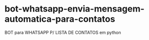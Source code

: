 # bot-whatsapp-envia-mensagem-automatica-para-contatos
BOT para WHATSAPP P/ LISTA DE CONTATOS em python

